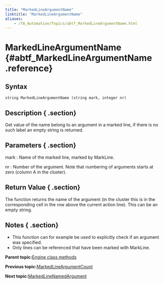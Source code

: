 ```yaml
--- 
title: "MarkedLineArgumentName"
linktitle: "MarkedLineArgumentName"
aliases: 
    - /TA_Automation/Topics/abtf_MarkedLineArgumentName.html
---
```

# MarkedLineArgumentName {#abtf_MarkedLineArgumentName .reference}

## Syntax

`string MarkedLineArgumentName (string mark, integer nr)`

## Description { .section}

Get value of the name belong to an argument in a marked line, if there is no such label an empty string is returned.

## Parameters { .section}

mark
:   Name of the marked line, marked by MarkLine.

nr
:   Number of the argument. Note that numbering of arguments starts at zero \(column A in the cluster\).

## Return Value { .section}

The function returns the name of the argument \(in the cluster this is in the corresponding cell in the row above the current action line\). This can be an empty string.

## Notes { .section}

-   This function can for example be used to explicitly check if an argument was specified.
-   Only lines can be referenced that have been marked with MarkLine.

**Parent topic:**[Engine class methods](../../TA_Automation/Topics/abtf_Engine_classes.html)

**Previous topic:**[MarkedLineArgumentCount](../../TA_Automation/Topics/abtf_MarkedLineArgumentCount.html)

**Next topic:**[MarkedLineNamedArgument](../../TA_Automation/Topics/abtf_MarkedLineNamedArgument.html)

